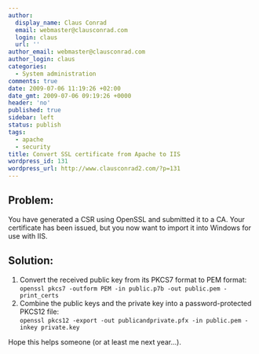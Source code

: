 ```yaml
---
author:
  display_name: Claus Conrad
  email: webmaster@clausconrad.com
  login: claus
  url: ''
author_email: webmaster@clausconrad.com
author_login: claus
categories:
  - System administration
comments: true
date: 2009-07-06 11:19:26 +02:00
date_gmt: 2009-07-06 09:19:26 +0000
header: 'no'
published: true
sidebar: left
status: publish
tags:
  - apache
  - security
title: Convert SSL certificate from Apache to IIS
wordpress_id: 131
wordpress_url: http://www.clausconrad2.com/?p=131
---
```

## Problem:

You have generated a CSR using OpenSSL and submitted it to a CA. Your certificate has been issued, but you now want to import it into Windows for use with IIS.

## Solution:

1.  Convert the received public key from its PKCS7 format to PEM format:  
    `openssl pkcs7 -outform PEM -in public.p7b -out public.pem -print_certs`
2.  Combine the public keys and the private key into a password-protected PKCS12 file:  
    `openssl pkcs12 -export -out publicandprivate.pfx -in public.pem -inkey private.key`

Hope this helps someone (or at least me next year...).

